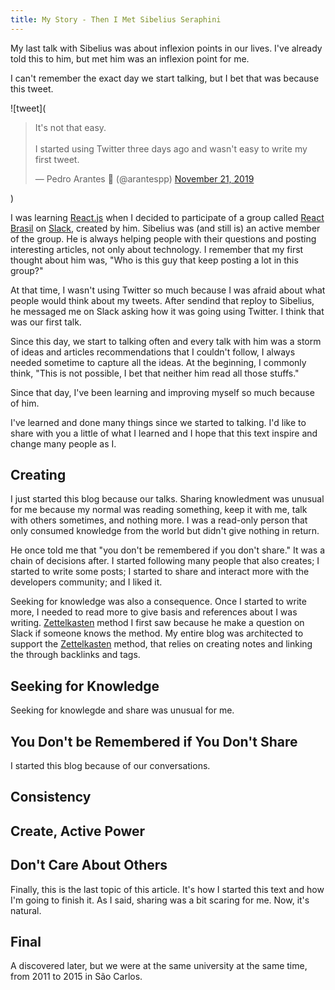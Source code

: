 ```yaml
---
title: My Story - Then I Met Sibelius Seraphini
---
```


My last talk with Sibelius was about inflexion points in our lives. I've already told this to him, but met him was an inflexion point for me.

I can't remember the exact day we start talking, but I bet that was because this tweet.

![tweet](<blockquote class="twitter-tweet"><p lang="en" dir="ltr">It&#39;s not that easy. <br><br>I started using Twitter three days ago and wasn&#39;t easy to write my first tweet.</p>&mdash; Pedro Arantes 🌹 (@arantespp) <a href="https://twitter.com/arantespp/status/1197522233801027584?ref_src=twsrc%5Etfw">November 21, 2019</a></blockquote> <script async src="https://platform.twitter.com/widgets.js" charset="utf-8"></script>)

I was learning [React.js](/zettel/react-js) when I decided to participate of a group called [React Brasil](https://react.now.sh) on [Slack](https://slack.com/intl/en-br/), created by him. Sibelius was (and still is) an active member of the group. He is always helping people with their questions and posting interesting articles, not only about technology. I remember that my first thought about him was, "Who is this guy that keep posting a lot in this group?"

At that time, I wasn't using Twitter so much because I was afraid about what people would think about my tweets. After sendind that reploy to Sibelius, he messaged me on Slack asking how it was going using Twitter. I think that was our first talk.

Since this day, we start to talking often and every talk with him was a storm of ideas and articles recommendations that I couldn't follow, I always needed sometime to capture all the ideas. At the beginning, I commonly think, "This is not possible, I bet that neither him read all those stuffs."

Since that day, I've been learning and improving myself so much because of him.

I've learned and done many things since we started to talking. I'd like to share with you a little of what I learned and I hope that this text inspire and change many people as I.

## Creating

I just started this blog because our talks. Sharing knowledment was unusual for me because my normal was reading something, keep it with me, talk with others sometimes, and nothing more. I was a read-only person that only consumed knowledge from the world but didn't give nothing in return.

He once told me that "you don't be remembered if you don't share." It was a chain of decisions after. I started following many people that also creates; I started to write some posts; I started to share and interact more with the developers community; and I liked it.

Seeking for knowledge was also a consequence. Once I started to write more, I needed to read more to give basis and references about I was writing. [Zettelkasten](/zettelkasten) method I first saw because he make a question on Slack if someone knows the method. My entire blog was architected to support the [Zettelkasten](/zettelkasten) method, that relies on creating notes and linking the through backlinks and tags.

## Seeking for Knowledge

Seeking for knowlegde and share was unusual for me.

## You Don't be Remembered if You Don't Share

I started this blog because of our conversations.

## Consistency

## Create, Active Power

## Don't Care About Others

Finally, this is the last topic of this article. It's how I started this text and how I'm going to finish it. As I said, sharing was a bit scaring for me. Now, it's natural.

## Final

A discovered later, but we were at the same university at the same time, from 2011 to 2015 in São Carlos.
